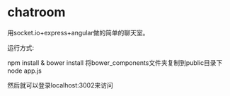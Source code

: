 # chatroom
用socket.io+express+angular做的简单的聊天室。

运行方式:

npm install & bower install 
将bower_components文件夹复制到public目录下
node app.js

然后就可以登录localhost:3002来访问
